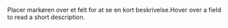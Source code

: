 <span data-ttu-id="1deba-101">Placer markøren over et felt for at se en kort beskrivelse.</span><span class="sxs-lookup"><span data-stu-id="1deba-101">Hover over a field to read a short description.</span></span>
